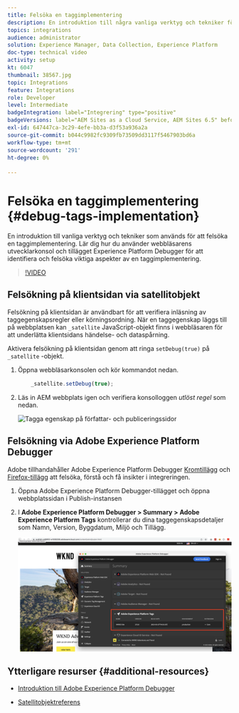 ```yaml
---
title: Felsöka en taggimplementering
description: En introduktion till några vanliga verktyg och tekniker för att felsöka en taggimplementering. Lär dig hur du använder webbläsarens utvecklarkonsol och tillägget Experience Platform Debugger för att identifiera och felsöka viktiga aspekter av en taggimplementering.
topics: integrations
audience: administrator
solution: Experience Manager, Data Collection, Experience Platform
doc-type: technical video
activity: setup
kt: 6047
thumbnail: 38567.jpg
topic: Integrations
feature: Integrations
role: Developer
level: Intermediate
badgeIntegration: label="Integrering" type="positive"
badgeVersions: label="AEM Sites as a Cloud Service, AEM Sites 6.5" before-title="false"
exl-id: 647447ca-3c29-4efe-bb3a-d3f53a936a2a
source-git-commit: b044c9982fc9309fb73509dd3117f5467903bd6a
workflow-type: tm+mt
source-wordcount: '291'
ht-degree: 0%

---
```


# Felsöka en taggimplementering {#debug-tags-implementation}

En introduktion till vanliga verktyg och tekniker som används för att felsöka en taggimplementering. Lär dig hur du använder webbläsarens utvecklarkonsol och tillägget Experience Platform Debugger för att identifiera och felsöka viktiga aspekter av en taggimplementering.

>[!VIDEO](https://video.tv.adobe.com/v/38567?quality=12&learn=on)

## Felsökning på klientsidan via satellitobjekt

Felsökning på klientsidan är användbart för att verifiera inläsning av taggegenskapsregler eller körningsordning. När en taggegenskap läggs till på webbplatsen kan `_satellite` JavaScript-objekt finns i webbläsaren för att underlätta klientsidans händelse- och dataspårning.

Aktivera felsökning på klientsidan genom att ringa `setDebug(true)` på `_satellite` -objekt.

1. Öppna webbläsarkonsolen och kör kommandot nedan.

   ```javascript
       _satellite.setDebug(true);
   ```

1. Läs in AEM webbplats igen och verifiera konsolloggen _utlöst regel_ som nedan.

   ![Tagga egenskap på författar- och publiceringssidor](assets/satellite-object-debugging.png)

## Felsökning via Adobe Experience Platform Debugger

Adobe tillhandahåller Adobe Experience Platform Debugger [Kromtillägg](https://chrome.google.com/webstore/detail/adobe-experience-platform/bfnnokhpnncpkdmbokanobigaccjkpob) och [Firefox-tillägg](https://addons.mozilla.org/en-US/firefox/addon/adobe-experience-platform-dbg/) att felsöka, förstå och få insikter i integreringen.

1. Öppna Adobe Experience Platform Debugger-tillägget och öppna webbplatssidan i Publish-instansen

1. I **Adobe Experience Platform Debugger > Summary > Adobe Experience Platform Tags** kontrollerar du dina taggegenskapsdetaljer som Namn, Version, Byggdatum, Miljö och Tillägg.

   ![Egenskapsinformation för Adobe Experience Platform Debugger och tagg](assets/tag-property-details.png)

## Ytterligare resurser {#additional-resources}

+ [Introduktion till Adobe Experience Platform Debugger](https://experienceleague.adobe.com/docs/platform-learn/data-collection/debugger/overview.html)

+ [Satellitobjektreferens](https://experienceleague.adobe.com/docs/experience-platform/tags/client-side/satellite-object.html)

